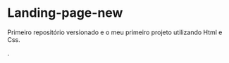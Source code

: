 # Landing-page-new
 Primeiro repositório versionado e o meu primeiro projeto utilizando Html e Css. 
 
 .

